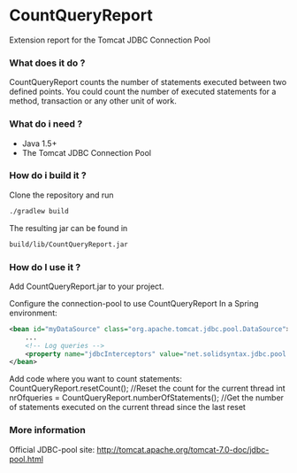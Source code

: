 # CountQueryReport
Extension report for the Tomcat JDBC Connection Pool
### What does it do ?
CountQueryReport counts the number of statements executed between two defined points. You could count the number of executed statements for a method, transaction or any other unit of work. 
### What do i need ?  
  - Java 1.5+
  - The Tomcat JDBC Connection Pool 
  
### How do i build it ?
Clone the repository and run 
```sh
./gradlew build
```
The resulting jar can be found in 
```sh
build/lib/CountQueryReport.jar
```
### How do I use it ?
Add CountQueryReport.jar to your project.

Configure the connection-pool to use CountQueryReport
In a Spring environment:
```xml
<bean id="myDataSource" class="org.apache.tomcat.jdbc.pool.DataSource">
	...
	<!-- Log queries -->
	<property name="jdbcInterceptors" value="net.solidsyntax.jdbc.pool.interceptor.CountQueryReport" />
</bean>
```
Add code where you want to count statements:
CountQueryReport.resetCount();  //Reset the count for the current thread
int nrOfqueries = CountQueryReport.numberOfStatements();  //Get the number of statements executed on the current thread since the last reset
### More information
Official JDBC-pool site: http://tomcat.apache.org/tomcat-7.0-doc/jdbc-pool.html
